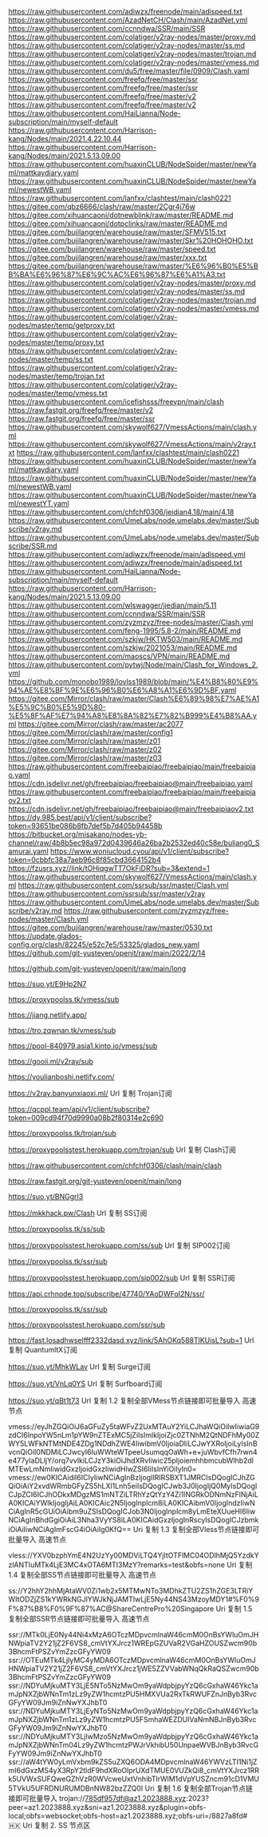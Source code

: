 https://raw.githubusercontent.com/adiwzx/freenode/main/adispeed.txt
https://raw.githubusercontent.com/AzadNetCH/Clash/main/AzadNet.yml
https://raw.githubusercontent.com/ccnndwa/SSR/main/SSR
https://raw.githubusercontent.com/colatiger/v2ray-nodes/master/proxy.md
https://raw.githubusercontent.com/colatiger/v2ray-nodes/master/ss.md
https://raw.githubusercontent.com/colatiger/v2ray-nodes/master/trojan.md
https://raw.githubusercontent.com/colatiger/v2ray-nodes/master/vmess.md
https://raw.githubusercontent.com/du5/free/master/file/0909/Clash.yaml
https://raw.githubusercontent.com/freefq/free/master/ssr
https://raw.githubusercontent.com/freefq/free/master/ssr
https://raw.githubusercontent.com/freefq/free/master/v2
https://raw.githubusercontent.com/freefq/free/master/v2
https://raw.githubusercontent.com/HaiLianna/Node-subscription/main/myself-default
https://raw.githubusercontent.com/Harrison-kang/Nodes/main/2021.4.22.10.44
https://raw.githubusercontent.com/Harrison-kang/Nodes/main/2021.5.13.09.00
https://raw.githubusercontent.com/huaxinCLUB/NodeSpider/master/newYaml/mattkaydiary.yaml
https://raw.githubusercontent.com/huaxinCLUB/NodeSpider/master/newYaml/newestWB.yaml
https://raw.githubusercontent.com/lanfxx/clashtest/main/clash0221
https://gitee.com/qbz6666/clash/raw/master/2Cgr4j76w
https://gitee.com/xihuancaoni/dotnewblink/raw/master/README.md
https://gitee.com/xihuancaoni/dotpclinks/raw/master/README.md
https://gitee.com/bujilangren/warehouse/raw/master/SFMV515.txt
https://gitee.com/bujilangren/warehouse/raw/master/Skr%20HOHOHO.txt
https://gitee.com/bujilangren/warehouse/raw/master/speed.txt
https://gitee.com/bujilangren/warehouse/raw/master/xxx.txt
https://gitee.com/bujilangren/warehouse/raw/master/%E6%96%B0%E5%BB%BA%E6%96%87%E6%9C%AC%E6%96%87%E6%A1%A3.txt
https://raw.githubusercontent.com/colatiger/v2ray-nodes/master/proxy.md
https://raw.githubusercontent.com/colatiger/v2ray-nodes/master/ss.md
https://raw.githubusercontent.com/colatiger/v2ray-nodes/master/trojan.md
https://raw.githubusercontent.com/colatiger/v2ray-nodes/master/vmess.md
https://raw.githubusercontent.com/colatiger/v2ray-nodes/master/temp/getproxy.txt
https://raw.githubusercontent.com/colatiger/v2ray-nodes/master/temp/proxy.txt
https://raw.githubusercontent.com/colatiger/v2ray-nodes/master/temp/ss.txt
https://raw.githubusercontent.com/colatiger/v2ray-nodes/master/temp/trojan.txt
https://raw.githubusercontent.com/colatiger/v2ray-nodes/master/temp/vmess.txt
https://raw.githubusercontent.com/icefishsss/freevpn/main/clash
https://raw.fastgit.org/freefq/free/master/v2
https://raw.fastgit.org/freefq/free/master/ssr
https://raw.githubusercontent.com/skywolf627/VmessActions/main/clash.yml
https://raw.githubusercontent.com/skywolf627/VmessActions/main/v2ray.txt
https://raw.githubusercontent.com/lanfxx/clashtest/main/clash0221
https://raw.githubusercontent.com/huaxinCLUB/NodeSpider/master/newYaml/mattkaydiary.yaml
https://raw.githubusercontent.com/huaxinCLUB/NodeSpider/master/newYaml/newestWB.yaml
https://raw.githubusercontent.com/huaxinCLUB/NodeSpider/master/newYaml/newestYT.yaml
https://raw.githubusercontent.com/chfchf0306/jeidian4.18/main/4.18
https://raw.githubusercontent.com/UmeLabs/node.umelabs.dev/master/Subscribe/v2ray.md
https://raw.githubusercontent.com/UmeLabs/node.umelabs.dev/master/Subscribe/SSR.md
https://raw.githubusercontent.com/adiwzx/freenode/main/adispeed.yml
https://raw.githubusercontent.com/adiwzx/freenode/main/adispeed.txt
https://raw.githubusercontent.com/HaiLianna/Node-subscription/main/myself-default
https://raw.githubusercontent.com/Harrison-kang/Nodes/main/2021.5.13.09.00
https://raw.githubusercontent.com/wlswagger/jiedian/main/5.11
https://raw.githubusercontent.com/ccnndwa/SSR/main/SSR
https://raw.githubusercontent.com/zyzmzyz/free-nodes/master/Clash.yml
https://raw.githubusercontent.com/feng-1995/5.8-2/main/README.md
https://raw.githubusercontent.com/szkjw/HKTW503/main/README.md
https://raw.githubusercontent.com/szkjw/2021053/main/README.md
https://raw.githubusercontent.com/maoscs/VPN/main/README.md
https://raw.githubusercontent.com/pytwj/Node/main/Clash_for_Windows_2.yml
https://github.com/monobo1989/lovlss1989/blob/main/%E4%B8%80%E9%94%AE%E8%BF%9E%E6%96%B0%E6%A8%A1%E6%9D%BF.yaml
https://gitee.com/Mirror/clash/raw/master/Clash%E6%89%98%E7%AE%A1%E5%9C%B0%E5%9D%80-%E5%8F%AF%E7%94%A8%E8%8A%82%E7%82%B999%E4%B8%AA.yml
https://gitee.com/Mirror/clash/raw/master/ac2077
https://gitee.com/Mirror/clash/raw/master/config1
https://gitee.com/Mirror/clash/raw/master/z01
https://gitee.com/Mirror/clash/raw/master/z02
https://gitee.com/Mirror/clash/raw/master/z03
https://raw.githubusercontent.com/freebaipiao/freebaipiao/main/freebaipiao.yaml
https://cdn.jsdelivr.net/gh/freebaipiao/freebaipiao@main/freebaipiao.yaml
https://raw.githubusercontent.com/freebaipiao/freebaipiao/main/freebaipiaov2.txt
https://cdn.jsdelivr.net/gh/freebaipiao/freebaipiao@main/freebaipiaov2.txt
https://dy.985.best/api/v1/client/subscribe?token=93651be086b8fb7def5b7d405b94458b
https://bitbucket.org/misakano/nodes-yb-channel/raw/4b8b5ec98a972d0439646a26ba2b2532ed40c58e/buliang0_Samurai.yaml
https://www.woniucloud.cyou/api/v1/client/subscribe?token=0cbbfc38a7aeb96c8f85cbd3664152b4
https://fzusrs.xyz//link/tOHiqgwTT7OkFiDR?sub=3&extend=1
https://raw.githubusercontent.com/skywolf627/VmessActions/main/clash.yml
https://raw.githubusercontent.com/ssrsub/ssr/master/Clash.yml
https://raw.githubusercontent.com/ssrsub/ssr/master/v2ray
https://raw.githubusercontent.com/UmeLabs/node.umelabs.dev/master/Subscribe/v2ray.md
https://raw.githubusercontent.com/zyzmzyz/free-nodes/master/Clash.yml
https://gitee.com/bujilangren/warehouse/raw/master/0530.txt
https://update.glados-config.org/clash/82245/e52c7e5/53325/glados_new.yaml
https://github.com/git-yusteven/openit/raw/main/2022/2/14

https://github.com/git-yusteven/openit/raw/main/long

https://suo.yt/E9Hp2N7

https://proxypoolss.tk/vmess/sub

https://jiang.netlify.app/

https://tro.zqwnan.tk/vmess/sub

https://pool-840979.asia1.kinto.io/vmess/sub

https://gooii.ml/v2ray/sub

https://youlianboshi.netlify.com/

https://v2ray.banyunxiaoxi.ml/
Url 复制
Trojan订阅

https://qcppl.team/api/v1/client/subscribe?token=009cd94f70d9990a08b2f80314e2c690

https://proxypoolss.tk/trojan/sub

https://proxypoolsstest.herokuapp.com/trojan/sub
Url 复制
Clash订阅

https://raw.githubusercontent.com/chfchf0306/clash/main/clash

https://raw.fastgit.org/git-yusteven/openit/main/long

https://suo.yt/BNGgrI3

https://mkkhack.pw/Clash
Url 复制
SS订阅

https://proxypoolss.tk/ss/sub

https://proxypoolsstest.herokuapp.com/ss/sub
Url 复制
SIP002订阅

https://proxypoolss.tk/ssr/sub

https://proxypoolsstest.herokuapp.com/sip002/sub
Url 复制
SSR订阅

https://api.crhnode.top/subscribe/47740/YAoDWFoI2N/ssr/

https://proxypoolss.tk/ssr/sub

https://proxypoolsstest.herokuapp.com/ssr/sub

https://fast.losadhwselfff2332dasd.xyz/link/5AhOKq588TlKUisL?sub=1
Url 复制
QuantumltX订阅

https://suo.yt/MhkWLav
Url 复制
Surge订阅

https://suo.yt/VnLq0YS
Url 复制
Surfboard订阅

https://suo.yt/qBt1t73
Url 复制
1.2 复制全部VMess节点链接即可批量导入
高速节点

vmess://eyJhZGQiOiJ6aGFuZy5taWFvZ2UxMTAuY2YiLCJhaWQiOiIwIiwiaG9zdCI6InpoYW5nLm1pYW9nZTExMC5jZiIsImlkIjoiZjc0ZTNhM2QtNDFhMy00ZWY5LWFkNTMtNDE4ZDg1NDdhZWE4IiwibmV0IjoiaDIiLCJwYXRoIjoiLyIsInBvcnQiOiI0NDMiLCJwcyI6IuWWteWTpeeUsumqqOaWh+e+juWbvfCfh7rwn4e477yIaDLljY/orq7vvIkiLCJzY3kiOiJhdXRvIiwic25pIjoiemhhbmcubWlhb2dlMTEwLmNmIiwidGxzIjoidGxzIiwidHlwZSI6IiIsInYiOiIyIn0=
vmess://ew0KICAidiI6ICIyIiwNCiAgInBzIjogIlRIRSBXT1JMRCIsDQogICJhZGQiOiAiY2xvdWRmbGFyZS5hLXl1Lnh5eiIsDQogICJwb3J0IjogIjQ0MyIsDQogICJpZCI6ICJhODkxMDgzMS1mNTZiLTRhYzQtYzY4Zi1lNGRkODNmNzFlNjAiLA0KICAiYWlkIjogIjAiLA0KICAic2N5IjogInplcm8iLA0KICAibmV0IjogIndzIiwNCiAgInR5cGUiOiAibm9uZSIsDQogICJob3N0IjogInplcm8yLmEteXUueHl6IiwNCiAgInBhdGgiOiAiL3Nha3VyYS8iLA0KICAidGxzIjogInRscyIsDQogICJzbmkiOiAiIiwNCiAgImFscG4iOiAiIg0KfQ==
Uri 复制
1.3 复制全部Vless节点链接即可批量导入
高速节点

vless://YXV0bzphYmE4N2UzYy00MDViLTQ4YjItOTFlMC04ODlhMjQ5YzdkYzlANTIuMTk4LjE3MC4xOTA6MTI3MzY?remarks=test&obfs=none
Uri 复制
1.4 复制全部SS节点链接即可批量导入
高速节点

ss://Y2hhY2hhMjAtaWV0Zi1wb2x5MTMwNTo3MDhkZTU2ZS1hZGE3LTRiYWItODZjZS1kYWRkNGJlYWJkNjJAMTIwLjE5Ny44NS43MzoyMDY1#%F0%9F%87%B8%F0%9F%87%AC@ShareCentrePro%20Singapore
Uri 复制
1.5 复制全部SSR节点链接即可批量导入
高速节点

ssr://MTk0LjE0Ny44Ni4xMzA6OTczMDpvcmlnaW46cmM0OnBsYWluOmJHNWpiaTV2Y21jZ2F6VS8_cmVtYXJrcz1WREpGZUVaR2VGaHZOUSZwcm90b3BhcmFtPSZvYmZzcGFyYW09
ssr://OTEuMTk4LjIyMC4yMDA6OTczMDpvcmlnaW46cmM0OnBsYWluOmJHNWpiaTV2Y21jZ2F6VS8_cmVtYXJrcz1jWE5ZZVVabWNqQkRaQSZwcm90b3BhcmFtPSZvYmZzcGFyYW09
ssr://NDYuMjkuMTY3LjE5NTo5NzMwOm9yaWdpbjpyYzQ6cGxhaW46Ykc1amJpNXZjbWNnTm1zLz9yZW1hcmtzPU5HMXVUa2RxTkRWUFZnJnByb3RvcGFyYW09Jm9iZnNwYXJhbT0
ssr://NDYuMjkuMTY3LjEyNTo5NzMwOm9yaWdpbjpyYzQ6cGxhaW46Ykc1amJpNXZjbWNnTm1zLz9yZW1hcmtzPU5FSmhaWEZDUlVaNmNBJnByb3RvcGFyYW09Jm9iZnNwYXJhbT0
ssr://NDYuMjkuMTY3LjIwMzo5NzMwOm9yaWdpbjpyYzQ6cGxhaW46Ykc1amJpNXZjbWNnTm04Lz9yZW1hcmtzPWJrVkhibU50UnpaeWVBJnByb3RvcGFyYW09Jm9iZnNwYXJhbT0
ssr://aW4tYW0yLmVxbm9kZS5uZXQ6ODA4MDpvcmlnaW46YWVzLTI1Ni1jZmI6dGxzMS4yX3RpY2tldF9hdXRoOlprUXdTMUE0VUZkQi8_cmVtYXJrcz1RRk5UVWxSUFQweGZhVzR0WVcweUxtVnhibTlrWlM1dVpYUSZncm91cD1VMU5TVkU5UFRDNURUMDBnNW82bzZZQ0I
Uri 复制
1.6 复制全部Trojan节点链接即可批量导入
trojan://785df957df@az1.2023888.xyz:2023?peer=az1.2023888.xyz&sni=az1.2023888.xyz&plugin=obfs-local;obfs=websocket;obfs-host=az1.2023888.xyz;obfs-uri=/8827a8fd#🇭🇰
Uri 复制
2. SS 节点区
